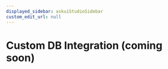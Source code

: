 ```yaml
---
displayed_sidebar: askuiStudioSidebar
custom_edit_url: null
---
```


# Custom DB Integration (coming soon)
